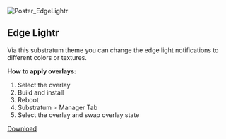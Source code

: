 ![Poster_EdgeLightr](https://user-images.githubusercontent.com/6263626/82375730-3b9a9f80-99de-11ea-8c5f-50875423366f.png)

## Edge Lightr ##
Via this substratum theme you can change the edge light notifications to different colors or textures.

**How to apply overlays:**
1. Select the overlay
2. Build and install
3. Reboot
4. Substratum > Manager Tab
5. Select the overlay and swap overlay state

[Download](https://github.com/alienator88/Edge_Lightr/releases)
